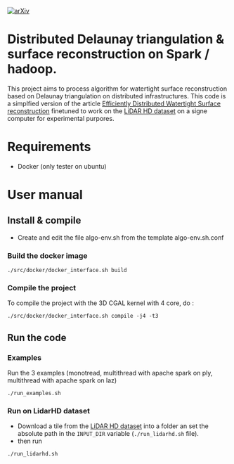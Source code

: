 [![arXiv](https://img.shields.io/badge/arXiv-Paper-<COLOR>.svg)](https://hal.science/hal-03380593/file/2021216131.pdf)

# Distributed Delaunay triangulation & surface reconstruction on Spark / hadoop. 

This project aims to process algorithm for watertight surface reconstruction based on Delaunay triangulation on distributed infrastructures.
This code is a simplfied version of the article  [Efficiently Distributed Watertight Surface reconstruction](https://hal.science/hal-03380593/file/2021216131.pdf)
finetuned to work on the [LiDAR HD dataset](https://geoservices.ign.fr/lidarhd) on a signe computer for experimental purpores.

# Requirements 
- Docker (only tester on ubuntu)

# User manual
## Install & compile 
- Create and edit the file algo-env.sh from the template algo-env.sh.conf 

### Build the docker image
```console
./src/docker/docker_interface.sh build
```

### Compile the project 
To compile the project with the 3D CGAL kernel with 4 core, do :

```console
./src/docker/docker_interface.sh compile -j4 -t3
```

## Run the code
### Examples 
Run the 3 examples (monotread, multithread with apache spark on ply, multithread with apache spark on laz)
```console
./run_examples.sh

```

### Run on LidarHD dataset 
- Download a tile from the [LiDAR HD dataset](https://geoservices.ign.fr/lidarhd) into a folder an set the absolute path in the `INPUT_DIR` variable (`./run_lidarhd.sh` file).
- then run 
```console
./run_lidarhd.sh

```





